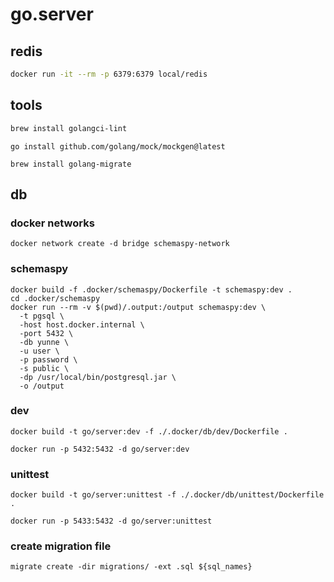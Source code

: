 # go.server

## redis

```sh
docker run -it --rm -p 6379:6379 local/redis
```

## tools

```sh
brew install golangci-lint
```

```shell
go install github.com/golang/mock/mockgen@latest
```

```shell
brew install golang-migrate
```

## db

### docker networks

```shell
docker network create -d bridge schemaspy-network

```

### schemaspy

```shell
docker build -f .docker/schemaspy/Dockerfile -t schemaspy:dev .
cd .docker/schemaspy
docker run --rm -v $(pwd)/.output:/output schemaspy:dev \
  -t pgsql \
  -host host.docker.internal \
  -port 5432 \
  -db yunne \
  -u user \
  -p password \
  -s public \
  -dp /usr/local/bin/postgresql.jar \
  -o /output

```

### dev

```shell
docker build -t go/server:dev -f ./.docker/db/dev/Dockerfile .
```

```shell
docker run -p 5432:5432 -d go/server:dev
```

### unittest

```shell
docker build -t go/server:unittest -f ./.docker/db/unittest/Dockerfile .
```

```shell
docker run -p 5433:5432 -d go/server:unittest
```

### create migration file

```shell
migrate create -dir migrations/ -ext .sql ${sql_names}
```
